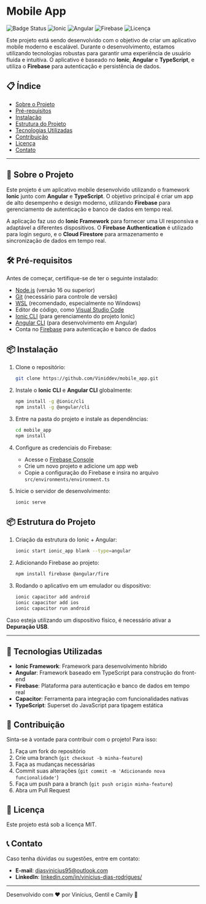 # Mobile App

![Badge Status](https://img.shields.io/badge/status-Em%20Desenvolvimento-yellow)
![Ionic](https://img.shields.io/badge/Ionic-%3E%3D%206.0-blue)
![Angular](https://img.shields.io/badge/Angular-%3E%3D%2015.0-blue)
![Firebase](https://img.shields.io/badge/Firebase-Authentication%20%26%20Database-orange)
![Licença](https://img.shields.io/badge/licen%C3%A7a-MIT-green)

Este projeto está sendo desenvolvido com o objetivo de criar um aplicativo mobile moderno e escalável. Durante o desenvolvimento, estamos utilizando tecnologias robustas para garantir uma experiência de usuário fluida e intuitiva. O aplicativo é baseado no **Ionic**, **Angular** e **TypeScript**, e utiliza o **Firebase** para autenticação e persistência de dados.

## 📋 Índice

- [Sobre o Projeto](#sobre-o-projeto)
- [Pré-requisitos](#pré-requisitos)
- [Instalação](#instalação)
- [Estrutura do Projeto](#estrutura-do-projeto)
- [Tecnologias Utilizadas](#tecnologias-utilizadas)
- [Contribuição](#contribuição)
- [Licença](#licença)
- [Contato](#contato)

---

## 🚀 Sobre o Projeto

Este projeto é um aplicativo mobile desenvolvido utilizando o framework **Ionic** junto com **Angular** e **TypeScript**. O objetivo principal é criar um app de alto desempenho e design moderno, utilizando **Firebase** para gerenciamento de autenticação e banco de dados em tempo real.

A aplicação faz uso do **Ionic Framework** para fornecer uma UI responsiva e adaptável a diferentes dispositivos. O **Firebase Authentication** é utilizado para login seguro, e o **Cloud Firestore** para armazenamento e sincronização de dados em tempo real.

## 🛠 Pré-requisitos

Antes de começar, certifique-se de ter o seguinte instalado:

- [Node.js](https://nodejs.org/) (versão 16 ou superior)
- [Git](https://git-scm.com/) (necessário para controle de versão)
- [WSL](https://www.youtube.com/watch?v=o1_E4PBl30s) (recomendado, especialmente no Windows)
- Editor de código, como [Visual Studio Code](https://code.visualstudio.com/)
- [Ionic CLI](https://ionicframework.com/docs/cli) (para gerenciamento do projeto Ionic)
- [Angular CLI](https://angular.io/cli) (para desenvolvimento em Angular)
- Conta no [Firebase](https://firebase.google.com/) para autenticação e banco de dados

## 📦 Instalação

1. Clone o repositório:
   ```bash
   git clone https://github.com/Viniddev/mobile_app.git
   ```

2. Instale o **Ionic CLI** e **Angular CLI** globalmente:
   ```bash
   npm install -g @ionic/cli
   npm install -g @angular/cli
   ```

3. Entre na pasta do projeto e instale as dependências:
   ```bash
   cd mobile_app
   npm install
   ```

4. Configure as credenciais do Firebase:
   - Acesse o [Firebase Console](https://console.firebase.google.com/)
   - Crie um novo projeto e adicione um app web
   - Copie a configuração do Firebase e insira no arquivo `src/environments/environment.ts`

5. Inicie o servidor de desenvolvimento:
   ```bash
   ionic serve
   ```

## 📦 Estrutura do Projeto

1. Criação da estrutura do Ionic + Angular:
   ```bash
   ionic start ionic_app blank --type=angular
   ```

2. Adicionando Firebase ao projeto:
   ```bash
   npm install firebase @angular/fire
   ```

3. Rodando o aplicativo em um emulador ou dispositivo:
   ```bash
   ionic capacitor add android
   ionic capacitor add ios
   ionic capacitor run android
   ```

Caso esteja utilizando um dispositivo físico, é necessário ativar a **Depuração USB**.

---

## 🚀 Tecnologias Utilizadas

- **Ionic Framework**: Framework para desenvolvimento híbrido
- **Angular**: Framework baseado em TypeScript para construção do front-end
- **Firebase**: Plataforma para autenticação e banco de dados em tempo real
- **Capacitor**: Ferramenta para integração com funcionalidades nativas
- **TypeScript**: Superset do JavaScript para tipagem estática

## 🤝 Contribuição

Sinta-se à vontade para contribuir com o projeto! Para isso:

1. Faça um fork do repositório
2. Crie uma branch (`git checkout -b minha-feature`)
3. Faça as mudanças necessárias
4. Commit suas alterações (`git commit -m 'Adicionando nova funcionalidade'`)
5. Faça um push para a branch (`git push origin minha-feature`)
6. Abra um Pull Request

## 📜 Licença

Este projeto está sob a licença MIT.

## 📞 Contato

Caso tenha dúvidas ou sugestões, entre em contato:

- **E-mail**: diasvinicius95@outlook.com
- **LinkedIn**: [linkedin.com/in/vinícius-dias-rodrigues/](https://www.linkedin.com/in/vin%C3%ADcius-dias-rodrigues/)

---

Desenvolvido com ❤️ por Vinícius, Gentil e Camily 🚀

